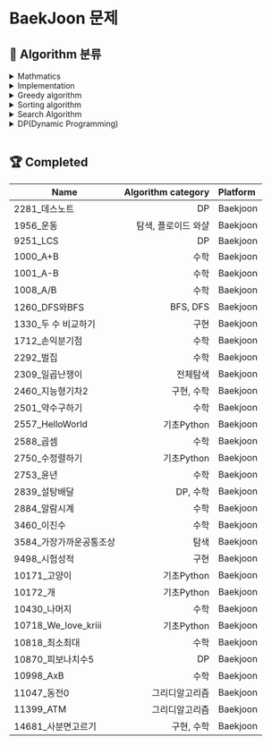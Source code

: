 # BaekJoon 문제

## 📂 Algorithm 분류

<details>
<summary>Mathmatics</summary>
<div markdown="1">

    1000, 1001, 1008, 1330, 1712, 2292, 2460, 2501, 2588, 2753, 2839, 2884, 3460, 10430, 10998
    
</div>
</details>

<details>
<summary>Implementation</summary>
<div markdown="1">

    1000, 1001, 1008, 1330, 2460, 2557, 2750, 2753, 9498, 10171, 10172, 10430, 10718, 10869, 10998, 14681
    
</div>
</details>

<details>
<summary>Greedy algorithm</summary>
<div markdown="1">

    2839, 11047, 11399
    
</div>
</details>

<details>
<summary>Sorting algorithm</summary>
<div markdown="1">

    2750, 11399
    
</div>
</details>

<details>
<summary>Search Algorithm</summary>
<div markdown="1">

    * Search
        1956, 2309, 3584
    * DFS
        1260
    * BFS
        1260
    
</div>
</details>

<details>
<summary>DP(Dynamic Programming)</summary>
<div markdown="1">

    2281, 9251, 10870
    
</div>
</details>

</br>

<!-- 푼 문제 테이블 -->
## 🏆 **Completed**

Name|Algorithm category|Platform
--|--:|:--
2281_데스노트|DP|Baekjoon
1956_운동|탐색, 플로이드 와샬|Baekjoon
9251_LCS|DP|Baekjoon
1000_A+B|수학|Baekjoon
1001_A-B|수학|Baekjoon
1008_A/B|수학|Baekjoon
1260_DFS와BFS|BFS, DFS|Baekjoon
1330_두 수 비교하기|구현|Baekjoon
1712_손익분기점|수학|Baekjoon
2292_벌집|수학|Baekjoon
2309_일곱난쟁이|전체탐색|Baekjoon
2460_지능형기차2|구현, 수학|Baekjoon
2501_약수구하기|수학|Baekjoon
2557_HelloWorld|기초Python|Baekjoon
2588_곱셈|수학|Baekjoon
2750_수정렬하기|기초Python|Baekjoon
2753_윤년|수학|Baekjoon
2839_설탕배달|DP, 수학|Baekjoon
2884_알람시계|수학|Baekjoon
3460_이진수|수학|Baekjoon
3584_가장가까운공통조상|탐색|Baekjoon
9498_시험성적|구현|Baekjoon
10171_고양이|기초Python|Baekjoon
10172_개|기초Python|Baekjoon
10430_나머지|수학|Baekjoon
10718_We_love_kriii|기초Python|Baekjoon
10818_최소최대|수학|Baekjoon
10870_피보나치수5|DP|Baekjoon
10998_AxB|수학|Baekjoon
11047_동전0|그리디알고리즘|Baekjoon
11399_ATM|그리디알고리즘|Baekjoon
14681_사분면고르기|구현, 수학|Baekjoon